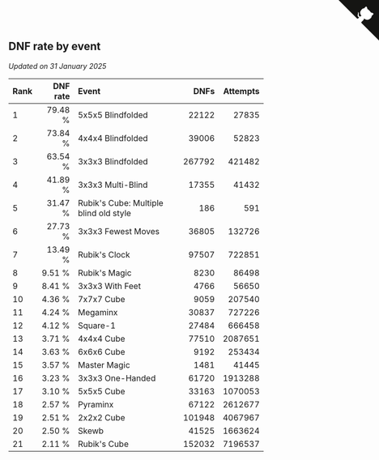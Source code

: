 ## DNF rate by event

*Updated on 31 January 2025*

| Rank | DNF rate | Event | DNFs | Attempts |
| :--- | ---: | :--- | ---: | ---: |
| 1 | 79.48 % | 5x5x5 Blindfolded | 22122 | 27835 |
| 2 | 73.84 % | 4x4x4 Blindfolded | 39006 | 52823 |
| 3 | 63.54 % | 3x3x3 Blindfolded | 267792 | 421482 |
| 4 | 41.89 % | 3x3x3 Multi-Blind | 17355 | 41432 |
| 5 | 31.47 % | Rubik's Cube: Multiple blind old style | 186 | 591 |
| 6 | 27.73 % | 3x3x3 Fewest Moves | 36805 | 132726 |
| 7 | 13.49 % | Rubik's Clock | 97507 | 722851 |
| 8 | 9.51 % | Rubik's Magic | 8230 | 86498 |
| 9 | 8.41 % | 3x3x3 With Feet | 4766 | 56650 |
| 10 | 4.36 % | 7x7x7 Cube | 9059 | 207540 |
| 11 | 4.24 % | Megaminx | 30837 | 727226 |
| 12 | 4.12 % | Square-1 | 27484 | 666458 |
| 13 | 3.71 % | 4x4x4 Cube | 77510 | 2087651 |
| 14 | 3.63 % | 6x6x6 Cube | 9192 | 253434 |
| 15 | 3.57 % | Master Magic | 1481 | 41445 |
| 16 | 3.23 % | 3x3x3 One-Handed | 61720 | 1913288 |
| 17 | 3.10 % | 5x5x5 Cube | 33163 | 1070053 |
| 18 | 2.57 % | Pyraminx | 67122 | 2612677 |
| 19 | 2.51 % | 2x2x2 Cube | 101948 | 4067967 |
| 20 | 2.50 % | Skewb | 41525 | 1663624 |
| 21 | 2.11 % | Rubik's Cube | 152032 | 7196537 |


<a href="https://github.com/JustinTimeCuber/wca_statistics" class="github-corner" aria-label="View source on Github"><svg width="80" height="80" viewBox="0 0 250 250" style="fill:#151513; color:#fff; position: absolute; top: 0; border: 0; right: 0;" aria-hidden="true"><path d="M0,0 L115,115 L130,115 L142,142 L250,250 L250,0 Z"></path><path d="M128.3,109.0 C113.8,99.7 119.0,89.6 119.0,89.6 C122.0,82.7 120.5,78.6 120.5,78.6 C119.2,72.0 123.4,76.3 123.4,76.3 C127.3,80.9 125.5,87.3 125.5,87.3 C122.9,97.6 130.6,101.9 134.4,103.2" fill="currentColor" style="transform-origin: 130px 106px;" class="octo-arm"></path><path d="M115.0,115.0 C114.9,115.1 118.7,116.5 119.8,115.4 L133.7,101.6 C136.9,99.2 139.9,98.4 142.2,98.6 C133.8,88.0 127.5,74.4 143.8,58.0 C148.5,53.4 154.0,51.2 159.7,51.0 C160.3,49.4 163.2,43.6 171.4,40.1 C171.4,40.1 176.1,42.5 178.8,56.2 C183.1,58.6 187.2,61.8 190.9,65.4 C194.5,69.0 197.7,73.2 200.1,77.6 C213.8,80.2 216.3,84.9 216.3,84.9 C212.7,93.1 206.9,96.0 205.4,96.6 C205.1,102.4 203.0,107.8 198.3,112.5 C181.9,128.9 168.3,122.5 157.7,114.1 C157.9,116.9 156.7,120.9 152.7,124.9 L141.0,136.5 C139.8,137.7 141.6,141.9 141.8,141.8 Z" fill="currentColor" class="octo-body"></path></svg></a><style>.github-corner:hover .octo-arm{animation:octocat-wave 560ms ease-in-out}@keyframes octocat-wave{0%,100%{transform:rotate(0)}20%,60%{transform:rotate(-25deg)}40%,80%{transform:rotate(10deg)}}@media (max-width:500px){.github-corner:hover .octo-arm{animation:none}.github-corner .octo-arm{animation:octocat-wave 560ms ease-in-out}}</style>
